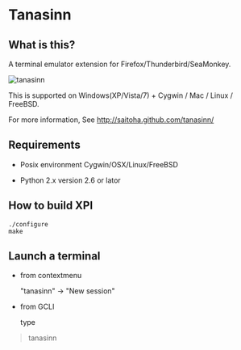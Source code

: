 Tanasinn
========

What is this?
-------------

A terminal emulator extension for Firefox/Thunderbird/SeaMonkey.

![tanasinn](http://zuse.jp/tanasinn/images/3d.png)

This is supported on Windows(XP/Vista/7) + Cygwin / Mac / Linux / FreeBSD.

For more information, See http://saitoha.github.com/tanasinn/

Requirements
-------------

- Posix environment
  Cygwin/OSX/Linux/FreeBSD

- Python 2.x
  version 2.6 or lator

How to build XPI
----------------

```
./configure
make
```

Launch a terminal
-----------------

- from contextmenu

  "tanasinn" -> "New session"

- from GCLI

  type

> tanasinn

